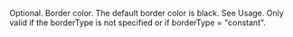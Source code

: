Optional. Border color. The default border color is black. See Usage.
Only valid if the borderType is not specified or if borderType = "constant".
